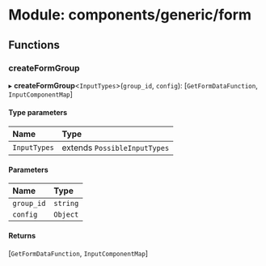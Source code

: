 # Module: components/generic/form

## Functions

### createFormGroup

▸ **createFormGroup**<`InputTypes`\>(`group_id`, `config`): [`GetFormDataFunction`, `InputComponentMap`]

#### Type parameters

| Name | Type |
| :------ | :------ |
| `InputTypes` | extends `PossibleInputTypes` |

#### Parameters

| Name | Type |
| :------ | :------ |
| `group_id` | `string` |
| `config` | `Object` |

#### Returns

[`GetFormDataFunction`, `InputComponentMap`]
